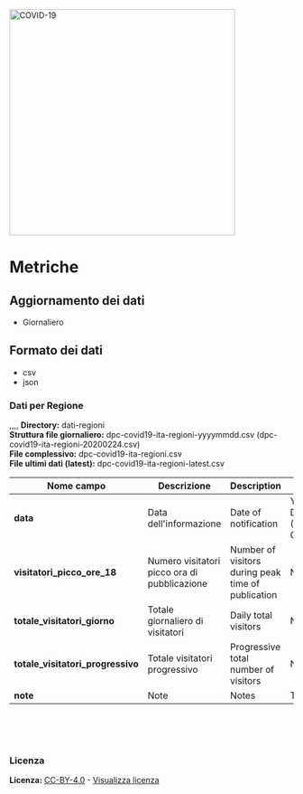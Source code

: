 <img src="http://opendatadpc.maps.arcgis.com/sharing/rest/content/items/5c8ef7516b5b4bb19f61037b4cd69015/data" alt="COVID-19" data-canonical-src="http://opendatadpc.maps.arcgis.com/sharing/rest/content/items/5c8ef7516b5b4bb19f61037b4cd69015/data" width="400" />

# Metriche

## Aggiornamento dei dati

- Giornaliero

## Formato dei dati

- csv
- json

### Dati per Regione
,,,,
**Directory:**  dati-regioni<br>
**Struttura file giornaliero:** dpc-covid19-ita-regioni-yyyymmdd.csv (dpc-covid19-ita-regioni-20200224.csv)<br>
**File complessivo:** dpc-covid19-ita-regioni.csv<br>
**File ultimi dati (latest):** dpc-covid19-ita-regioni-latest.csv

| Nome campo                  | Descrizione                       | Description                            | Formato                       |
|-----------------------------|-----------------------------------|----------------------------------------|-------------------------------|
| **data**                        | Data dell'informazione            | Date of notification                   | YYYY-MM-DDTHH:MM:SS (ISO 8601) Ora italiana |
| **visitatori_picco_ore_18**                       | Numero visitatori picco ora di pubblicazione              | Number of visitors during peak time of publication                   | Numero      |
| **totale_visitatori_giorno**              | Totale giornaliero di visitatori | Daily total visitors       | Numero                        |
| **totale_visitatori_progressivo**       | Totale visitatori progressivo       | Progressive total number of visitors                       | Numero                         |
| **note**       | Note       | Notes                    | Testo                         | 

<br><br><br>

### Licenza
**Licenza:** [CC-BY-4.0](https://creativecommons.org/licenses/by/4.0/deed.it) - [Visualizza licenza](https://github.com/pcm-dpc/COVID-19/blob/master/LICENSE)<br>